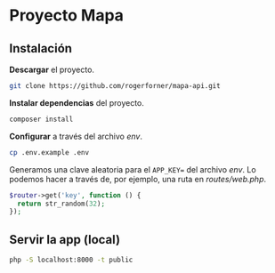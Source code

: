 # Proyecto Mapa

## Instalación

**Descargar** el proyecto.

```bash
git clone https://github.com/rogerforner/mapa-api.git
```

**Instalar dependencias** del proyecto.

```bash
composer install
```

**Configurar** a través del archivo _env_.

```bash
cp .env.example .env
```

Generamos una clave aleatoria para el `APP_KEY=` del archivo _env_. Lo podemos hacer a través de, por ejemplo, una ruta en _routes/web.php_.

```php
$router->get('key', function () {
  return str_random(32);
});
```

## Servir la app (local)

```bash
php -S localhost:8000 -t public
```